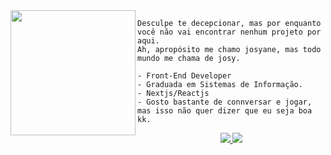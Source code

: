 
<img align="left" height="200" src="https://64.media.tumblr.com/6460796cd1492067ff7e3b406ac02884/d7f60dab526b66fc-72/s250x400/85032443665333701d6deba99c0b2ef05291ac41.gifv"/>
    
    Desculpe te decepcionar, mas por enquanto você não vai encontrar nenhum projeto por aqui. 
    Ah, apropósito me chamo josyane, mas todo mundo me chama de josy.
    
    - Front-End Developer
    - Graduada em Sistemas de Informação. 
    - Nextjs/Reactjs
    - Gosto bastante de connversar e jogar, mas isso não quer dizer que eu seja boa kk.



<p align="center">
   <a href="https://www.linkedin.com/in/josyscript/">
    <img src="https://img.shields.io/badge/LinkedIn-230f2b?style=for-the-badge&logo=linkedin&logoColor=white" />
  </a>
  <a href="http://twitter.com/josyscript">
    <img src="https://img.shields.io/twitter/follow/josyscript?label=Twitter&logo=twitter&style=for-the-badge&logoColor=white&labelColor=f21d41&color=fedcba" />
  </a>
<!--    <a href="https://www.instagram.com/josyscripts/">
    <img src="https://img.shields.io/badge/Instagram-230f2b?style=for-the-badge&logo=instagram&logoColor=white" />
  </a> -->
</p>


<!--
is a ✨ _special_ ✨ repository because its `README.md` (this file) appears on your GitHub profile.

Here are some ideas to get you started:

- 🔭 I’m currently working on ...
- 🌱 I’m currently learning ...
- 👯 I’m looking to collaborate on ...
- 🤔 I’m looking for help with ...
- 💬 Ask me about ...
- 📫 How to reach me: ...
- 😄 Pronouns: ...
- ⚡ Fun fact: ...
-->
